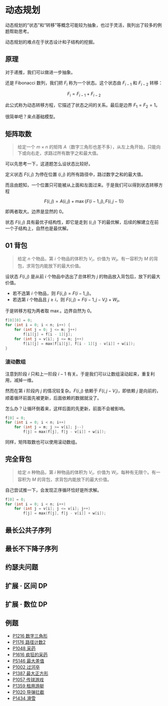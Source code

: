 # 动态规划

动态规划的“状态”和“转移”等概念可能较为抽象，也过于灵活，我列出了较多的例题帮助思考。

动态规划的难点在于状态设计和子结构的挖掘。

## 原理

对于递推，我们可以做进一步抽象。

还是 Fibonacci 数列，我们把 $F_i$ 称为一个状态。这个状态由 $F_{i-1}$ 和 $F_{i-2}$ 转移：

$$
F_{i} = F_{i-1} + F_{i-2}
$$

此公式称为动态转移方程，它描述了状态之间的关系。最后是边界 $F_1=F_2=1$。

很简单吧？来点基础模型。

## 矩阵取数

> 给定一个 $m \times n$ 的矩阵 $A$（数字三角形也差不多），从左上角开始，只能向下或向右走，求路过所有数字之和最大值。

可以先思考一下，这道题怎么设状态比较好。

定义状态 $F(i,j)$ 为停在位置 $(i,j)$ 的所有路径中，路过数字之和的最大值。

而且由题知，一个位置只可能被从上面和左面过来。于是我们可以得到状态转移方程

$$
F(i,j) = A(i,j) + \max\{F(i-1,j), F(i,j-1)\}
$$

即两者取大。边界是显然的 $0$。

状态 $F(i,j)$ 具有最优子结构性，即它是走到 $(i,j)$ 下的最优解，后续的解建立在前一个子结构上，自然也是最优解。

## 01 背包

> 给定 $n$ 个物品，第 $i$ 个物品的体积为 $V_i$，价值为 $W_i$。有一容积为 $M$ 的背包，求背包内能放下的最大价值。

设状态 $F(i,j)$ 是从前 $i$ 个物品中选出了总体积为 $j$ 的物品放入背包后，放下的最大价值。

- 若不选第 $i$ 个物品，则 $F(i,j) = F(i-1,j)$。
- 若选第 $i$ 个物品且 $j \geqslant i$，则 $F(i,j) = F(i-1,j-V_i) + W_i$。

于是转移方程为两者取 $\max$。边界自然为 $0$。

```cpp
f[0][0] = 0;
for (int i = 0; i < n; i++) {
    for (int j = 0; j <= m; j++)
        f[i][j] = f[i - 1][j];
    for (int j = v[i]; j <= m; j++)
        f[i][j] = max(f[i][j], f[i - 1][j - v[i]] + w[i]);
}
```

### 滚动数组

注意到阶段 $i$ 只和上一阶段 $i-1$ 有关。于是我们可以让数组滚动起来，重复利用，减掉一维。

然而在第 $i$ 阶段内 $j$ 的情况较复杂。$F(i,j)$ 依赖于 $F(i,j-V_i)$，即依赖 $j$ 是向前的，顺着循环前面先被更新，后面依赖的数据就没了。

怎么办？让循环倒着来，这样后面的先更新，前面不会被影响。

```cpp
f[0] = 0;
for (int i = 0; i < n; i++)
    for (int j = m; j >= v[i]; j--)
        f[j] = max(f[j], f[j - v[i]] + w[i]);
```

同样，矩阵取数也可以使用滚动数组。

## 完全背包

> 给定 $n$ 种物品，第 $i$ 种物品的体积为 $V_i$，价值为 $W_i$，每种有无限个。有一容积为 $M$ 的背包，求背包内能放下的最大价值。

自己尝试推一下，会发现正序循环恰好是所求解。

```cpp
f[0] = 0;
for (int i = 0; i < n; i++)
    for (int j = v[i]; j <= v[i]; j++)
        f[j] = max(f[j], f[j - v[i]] + w[i]);
```

## 最长公共子序列

## 最长不下降子序列

## 约瑟夫问题

## 扩展 · 区间 DP

## 扩展 · 数位 DP

## 例题

- [P1216 数字三角形](https://www.luogu.com.cn/problem/P1216)
- [P1176 路径计数2](https://www.luogu.com.cn/problem/P1176)
- [P1048 采药](https://www.luogu.com.cn/problem/P1048)
- [P1616 疯狂的采药](https://www.luogu.com.cn/problem/P1616)
- [P5146 最大差值](https://www.luogu.com.cn/problem/P5146)
- [P1002 过河卒](https://www.luogu.com.cn/problem/P1002)
- [P1387 最大正方形](https://www.luogu.com.cn/problem/P1387)
- [P1057 传球游戏](https://www.luogu.com.cn/problem/P1057)
- [P1359 租用游艇](https://www.luogu.com.cn/problem/P1359)
- [P1020 导弹拦截](https://www.luogu.com.cn/problem/P1020)
- [P1434 滑雪](https://www.luogu.com.cn/problem/P1434)
